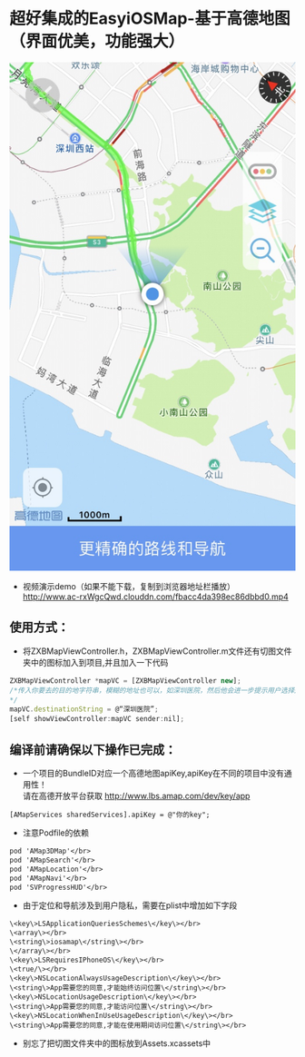 # 超好集成的EasyiOSMap-基于高德地图（界面优美，功能强大）
![Alt text](https://github.com/renjingkai/EasyiOSMap/blob/master/screenshot.jpg)
- 视频演示demo（如果不能下载，复制到浏览器地址栏播放）</br>
http://www.ac-rxWgcQwd.clouddn.com/fbacc4da398ec86dbbd0.mp4
## 使用方式：
- 将ZXBMapViewController.h，ZXBMapViewController.m文件还有切图文件夹中的图标加入到项目,并且加入一下代码
```javascript
ZXBMapViewController *mapVC = [ZXBMapViewController new];
/*传入你要去的目的地字符串，模糊的地址也可以，如深圳医院，然后他会进一步提示用户选择是深圳哪个医院。
*/
mapVC.destinationString = @“深圳医院”;
[self showViewController:mapVC sender:nil];
```
## 编译前请确保以下操作已完成：
- 一个项目的BundleID对应一个高德地图apiKey,apiKey在不同的项目中没有通用性！</br>
请在高德开放平台获取 http://www.lbs.amap.com/dev/key/app</br>
```
[AMapServices sharedServices].apiKey = @"你的key";
```
- 注意Podfile的依赖</br>
```
pod 'AMap3DMap'</br>
pod 'AMapSearch'</br>
pod 'AMapLocation'</br>
pod 'AMapNavi'</br>
pod 'SVProgressHUD'</br>
```
- 由于定位和导航涉及到用户隐私，需要在plist中增加如下字段</br>
```
\<key\>LSApplicationQueriesSchemes\</key\></br>
\<array\></br>
\<string\>iosamap\</string\></br>
\</array\></br>
\<key\>LSRequiresIPhoneOS\</key\></br>
\<true/\></br>
\<key\>NSLocationAlwaysUsageDescription\</key\></br>
\<string\>App需要您的同意,才能始终访问位置\</string\></br>
\<key\>NSLocationUsageDescription\</key\></br>
\<string\>App需要您的同意,才能访问位置\</string\></br>
\<key\>NSLocationWhenInUseUsageDescription\</key\></br>
\<string\>App需要您的同意,才能在使用期间访问位置\</string\></br>
```
- 别忘了把切图文件夹中的图标放到Assets.xcassets中
